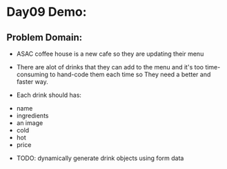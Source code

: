 # Day09 Demo: 

## Problem Domain: 

* ASAC coffee house is a new cafe so they are updating their menu 
* There are alot of drinks that they can add to the menu and  it's too time-consuming to hand-code them each time   so They need a better and faster way.

* Each drink should has:
 - name
 - ingredients
 - an image
 - cold
 - hot 
 - price 

* TODO: dynamically generate drink objects using form data